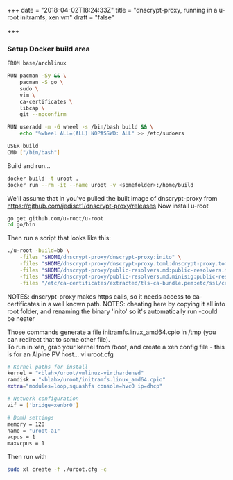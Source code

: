 +++
date = "2018-04-02T18:24:33Z"
title = "dnscrypt-proxy, running in a u-root initramfs, xen vm"
draft = "false"

+++
### Setup Docker build area
```sh
FROM base/archlinux

RUN pacman -Sy && \
    pacman -S go \
    sudo \
    vim \
    ca-certificates \
    libcap \
    git --noconfirm

RUN useradd -m -G wheel -s /bin/bash build && \
    echo "%wheel ALL=(ALL) NOPASSWD: ALL" >> /etc/sudoers

USER build
CMD ["/bin/bash"]
```
Build and run...
```sh
docker build -t uroot .
docker run --rm -it --name uroot -v <somefolder>:/home/build
```
We'll assume that in <somefolder> you've pulled the built image of dnscrypt-proxy from https://github.com/jedisct1/dnscrypt-proxy/releases 
Now install u-root
```sh
go get github.com/u-root/u-root
cd go/bin
```
Then run a script that looks like this:
```sh
./u-root -build=bb \
	-files "$HOME/dnscrypt-proxy/dnscrypt-proxy:inito" \
	-files "$HOME/dnscrypt-proxy/dnscrypt-proxy.toml:dnscrypt-proxy.toml" \
	-files "$HOME/dnscrypt-proxy/public-resolvers.md:public-resolvers.md" \
	-files "$HOME/dnscrypt-proxy/public-resolvers.md.minisig:public-resolvers.md.minisig" \
	-files "/etc/ca-certificates/extracted/tls-ca-bundle.pem:etc/ssl/certs/ca-certicates.crt" 
```
NOTES: dnscrypt-proxy makes https calls, so it needs access to ca-certificates in a well known path. 
NOTES: cheating here by copying it all into root folder, and renaming the binary 'inito' so it's automatically run -could be neater

Those commands generate a file initramfs.linux_amd64.cpio in /tmp  (you can redirect that to some other file).  
To run in xen, grab your kernel from /boot, and create a xen config file - this is for an Alpine PV host... vi uroot.cfg
```sh
# Kernel paths for install
kernel = "<blah>/uroot/vmlinuz-virthardened"
ramdisk = "<blah>/uroot/initramfs.linux_amd64.cpio"
extra="modules=loop,squashfs console=hvc0 ip=dhcp"

# Network configuration
vif = ['bridge=xenbr0']

# DomU settings
memory = 128
name = "uroot-a1"
vcpus = 1
maxvcpus = 1
```

Then run with
```sh
sudo xl create -f ./uroot.cfg -c
```

